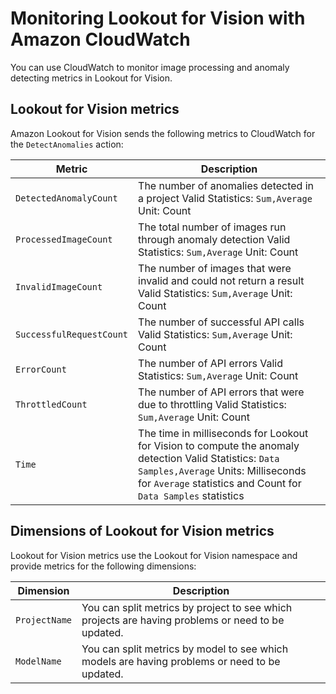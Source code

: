 # Monitoring Lookout for Vision with Amazon CloudWatch<a name="security-monitoring-cloudwatch"></a>

You can use CloudWatch to monitor image processing and anomaly detecting metrics in Lookout for Vision\.

## Lookout for Vision metrics<a name="cloudwatch-metrics"></a>

Amazon Lookout for Vision sends the following metrics to CloudWatch for the `DetectAnomalies` action:


| Metric | Description | 
| --- | --- | 
|  `DetectedAnomalyCount` |  The number of anomalies detected in a project Valid Statistics: `Sum,Average` Unit: Count  | 
|  `ProcessedImageCount` |  The total number of images run through anomaly detection Valid Statistics: `Sum,Average` Unit: Count  | 
|  `InvalidImageCount` |  The number of images that were invalid and could not return a result Valid Statistics: `Sum,Average` Unit: Count  | 
|  `SuccessfulRequestCount` |  The number of successful API calls Valid Statistics: `Sum,Average` Unit: Count  | 
|  `ErrorCount` |  The number of API errors Valid Statistics: `Sum,Average` Unit: Count  | 
|  `ThrottledCount` |  The number of API errors that were due to throttling Valid Statistics: `Sum,Average` Unit: Count  | 
|  `Time` |  The time in milliseconds for Lookout for Vision to compute the anomaly detection Valid Statistics: `Data Samples,Average` Units: Milliseconds for `Average` statistics and Count for `Data Samples` statistics  | 

## Dimensions of Lookout for Vision metrics<a name="cloudwatch-metric-dimensions"></a>

Lookout for Vision metrics use the Lookout for Vision namespace and provide metrics for the following dimensions:


| Dimension | Description | 
| --- | --- | 
|  `ProjectName`  |  You can split metrics by project to see which projects are having problems or need to be updated\.  | 
|  `ModelName`  |  You can split metrics by model to see which models are having problems or need to be updated\.  | 